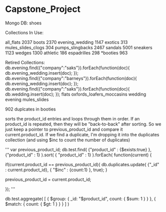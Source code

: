 # Capstone_Project



Mongo DB: shoes

Collections In Use:

all_flats	2037
boots	2370
evening_wedding	1147
exotics	313
mules_slides_clogs	304
pumps_slingbacks	2467
sandals	5001
sneakers	1123
wedges	1300
athletic	186
espadrilles	298
*booties	963

Retired Collections:
	db.evening.find({"company":"saks"}).forEach(function(doc){ db.evening_wedding.insert(doc); });
	db.evening.find({"company":"barneys"}).forEach(function(doc){ db.evening_wedding.insert(doc); });
	db.evening.find({"company":"saks"}).forEach(function(doc){ db.wedding.insert(doc); });
flats
oxfords_loafers_moccasins
wedding
evening
mules_slides

902 duplcates in booties

sorts the product_id entries and loops through them in order. If an product_id is repeated, then they will be "back-to-back" after sorting. So we just keep a pointer to previous_product_id and compare it current.product_id. If we find a duplicate, I'm dropping it into the duplicates collection (and using $inc to count the number of duplicates)

'''
var previous_product_id;
db.test.find( {"product_id" : {$exists:true} }, {"product_id" : 1} ).sort( { "product_id" : 1} ).forEach( function(current) {

  if(current.product_id == previous_product_id){
    db.duplicates.update( {"_id" : current.product_id}, { "$inc" : {count:1} }, true);
  }

  previous_product_id = current.product_id;

});
'''


db.test.aggregate( [
   {
     $group: {
        _id: "$product_id",
        count: { $sum: 1 }
     }
   },
   { $match: { count: { $gt: 1 } } }
] )